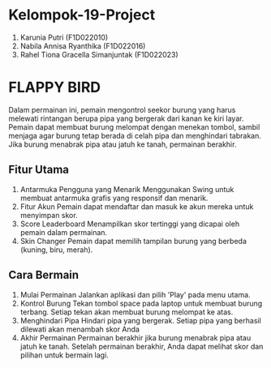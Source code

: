 # Kelompok-19-Project
1. Karunia Putri (F1D022010)
2. Nabila Annisa Ryanthika (F1D022016)
3. Rahel Tiona Gracella Simanjuntak (F1D022023)

# FLAPPY BIRD

Dalam permainan ini, pemain mengontrol seekor burung yang harus melewati rintangan berupa pipa yang bergerak dari kanan ke kiri layar. Pemain dapat membuat burung melompat dengan menekan tombol, sambil menjaga agar burung tetap berada di celah pipa dan menghindari tabrakan. Jika burung menabrak pipa atau jatuh ke tanah, permainan berakhir.

## Fitur Utama
1. Antarmuka Pengguna yang Menarik
Menggunakan Swing untuk membuat antarmuka grafis yang responsif dan menarik.
2. Fitur Akun
Pemain dapat mendaftar dan masuk ke akun mereka untuk menyimpan skor.
3. Score Leaderboard
Menampilkan skor tertinggi yang dicapai oleh pemain dalam permainan.
4. Skin Changer 
Pemain dapat memilih tampilan burung yang berbeda (kuning, biru, merah).


## Cara Bermain
1. Mulai Permainan
Jalankan aplikasi dan pilih 'Play' pada menu utama.
2. Kontrol Burung
Tekan tombol space pada laptop untuk membuat burung terbang. Setiap tekan akan membuat burung melompat ke atas.
3. Menghindari Pipa
Hindari pipa yang bergerak. Setiap pipa yang berhasil dilewati akan menambah skor Anda
4. Akhir Permainan
Permainan berakhir jika burung menabrak pipa atau jatuh ke tanah. Setelah permainan berakhir, Anda dapat melihat skor dan pilihan untuk bermain lagi.